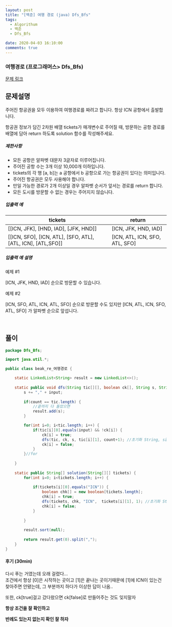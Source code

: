 ```yaml
---
layout: post
title: "[백준] 여행 경로 (java) Dfs_Bfs"
tags:
  - Algorithum
  - 백준
  - Dfs_Bfs

date: 2020-04-03 16:10:00
comments: true
---
```


### 여행경로 (프로그래머스> Dfs_Bfs)

[문제 링크](https://programmers.co.kr/learn/courses/30/lessons/43164 )

## 문제설명

주어진 항공권을 모두 이용하여 여행경로를 짜려고 합니다. 항상 ICN 공항에서 출발합니다.

항공권 정보가 담긴 2차원 배열 tickets가 매개변수로 주어질 때, 방문하는 공항 경로를 배열에 담아 return 하도록 solution 함수를 작성해주세요.

##### 제한사항

- 모든 공항은 알파벳 대문자 3글자로 이루어집니다.
- 주어진 공항 수는 3개 이상 10,000개 이하입니다.
- tickets의 각 행 [a, b]는 a 공항에서 b 공항으로 가는 항공권이 있다는 의미입니다.
- 주어진 항공권은 모두 사용해야 합니다.
- 만일 가능한 경로가 2개 이상일 경우 알파벳 순서가 앞서는 경로를 return 합니다.
- 모든 도시를 방문할 수 없는 경우는 주어지지 않습니다.

##### 입출력 예

| tickets                                                     | return                         |
| ----------------------------------------------------------- | ------------------------------ |
| [[ICN, JFK], [HND, IAD], [JFK, HND]]                        | [ICN, JFK, HND, IAD]           |
| [[ICN, SFO], [ICN, ATL], [SFO, ATL], [ATL, ICN], [ATL,SFO]] | [ICN, ATL, ICN, SFO, ATL, SFO] |

##### 입출력 예 설명

예제 #1

[ICN, JFK, HND, IAD] 순으로 방문할 수 있습니다.

예제 #2

[ICN, SFO, ATL, ICN, ATL, SFO] 순으로 방문할 수도 있지만 [ICN, ATL, ICN, SFO, ATL, SFO] 가 알파벳 순으로 앞섭니다.

<br>

## 풀이

```java
package Dfs_Bfs;

import java.util.*;

public class beak_re_여행경로 {

	static LinkedList<String> result = new LinkedList<>();
	
	static public void dfs(String tic[][], boolean ck[], String s, String input, int count) {
		s += "," + input;
		
		if(count == tic.length) {
			//끝까지 다 돌았으면
			result.add(s);
		}

		for(int i=0; i<tic.length; i++) {
    		if(tic[i][0].equals(input) && !ck[i]) {
    			ck[i] = true;	
    			dfs(tic, ck, s, tic[i][1], count+1); //초기화 String, size
    			ck[i] = false;
    		}
		}//for
		
	}
	
    static public String[] solution(String[][] tickets) {
    	for(int i=0; i<tickets.length; i++) {
    		
    		if(tickets[i][0].equals("ICN")) {
    			boolean chk[] = new boolean[tickets.length];
    			chk[i] = true;
    			dfs(tickets, chk, "ICN",  tickets[i][1], 1); //초기화 String, size
    			chk[i] = false;
    		}
    		
    	}
    	
    	result.sort(null);
    	
    	return result.get(0).split(",");
    }
}

```

#### 후기 (30min)

다시 푸는 거였는데 오래 걸렸다... <br>조건에서 항상 [0]은 시작하는 곳이고 [1]은 끝나는 곳이기때문에 [1]에 ICN이 있는건 찾아주면 안됐는데, 그 부분까지 하다가 이상한 답이 나옴..<br>

또한, ck[true]걸고 갔다왔으면 ck[false]로 만들어주는 것도 잊지말자 <br>

**항상 조건을 잘 확인하고** <br>

**반례도 있는지 없는지 확인 잘 하자**

